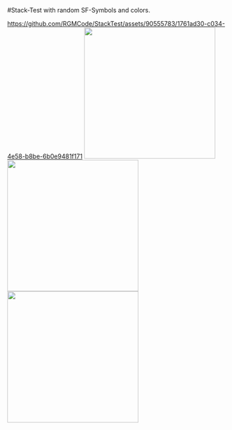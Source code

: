 #Stack-Test with random SF-Symbols and colors.

https://github.com/RGMCode/StackTest/assets/90555783/1761ad30-c034-4e58-b8be-6b0e9481f171
<img src="https://github.com/RGMCode/StackTest/assets/90555783/34c30064-e7a7-4ae5-baf2-86c5b9d9be63" style="width:300px;"/>
<img src="https://github.com/RGMCode/StackTest/assets/90555783/92075bb1-968a-4d48-a9c2-5538df7d4e31" style="width:300px;"/>
<img src="https://github.com/RGMCode/StackTest/assets/90555783/fbaee775-1def-4fe6-9c44-b92ecd196942" style="width:300px;"/>
